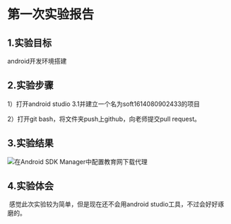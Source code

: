 # 第一次实验报告
 
 ## 1.实验目标
 android开发环境搭建
 
 ## 2.实验步骤
 1）打开android studio 3.1并建立一个名为soft1614080902433的项目
 
 2）打开git bash，将文件夹push上github，向老师提交pull request。
 
 ## 3.实验结果
 ![在Android SDK Manager中配置教育网下载代理](https://raw.githubusercontent.com/sawthesunset44times/android-labs-2018/master/soft1614080902433/soft1614080902433.png "配置教育网下载代理")
 
 ## 4.实验体会
  感觉此次实验较为简单，但是现在还不会用android studio工具，不过会好好琢磨的。
